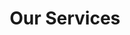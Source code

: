 ---
title: "Our Services"
sub_title: "WE ARE OVER 20 YEARS OF EXPERIENCE"
url: "services"
# page header background image
page_header_bg: "/images/page-heading-bg.jpg"
# service_tab_1: "Market Analysis"
# service_tab_2: "Financial Data"
# service_tab_3: "Accounting Service"
# service_tab_4: "Overall Evaluation"
description: "This is meta description."
draft: false
layout: "services"





---